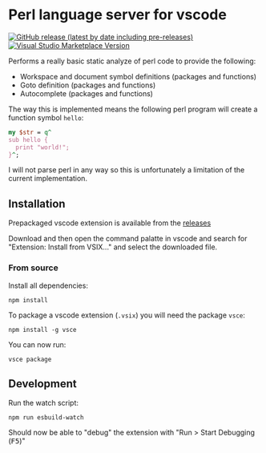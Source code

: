 # Perl language server for vscode

[![GitHub release (latest by date including pre-releases)](https://img.shields.io/github/v/release/weedz/vscode-perl-language-server?include_prereleases&style=for-the-badge)](https://github.com/weedz/vscode-perl-language-server/releases)
[![Visual Studio Marketplace Version](https://img.shields.io/visual-studio-marketplace/v/linus-bjorklund.perl-lsp?style=for-the-badge)](https://marketplace.visualstudio.com/items?itemName=linus-bjorklund.perl-lsp)

Performs a really basic static analyze of perl code to provide the following:

- Workspace and document symbol definitions (packages and functions)
- Goto definition (packages and functions)
- Autocomplete (packages and functions)

The way this is implemented means the following perl program will create a function symbol `hello`:
```perl
my $str = q^
sub hello {
  print "world!";
}^;
```
I will not parse perl in any way so this is unfortunately a limitation of the current implementation.

## Installation

Prepackaged vscode extension is available from the [releases](https://github.com/weedz/vscode-perl-language-server/releases)

Download and then open the command palatte in vscode and search for "Extension: Install from VSIX..." and select the downloaded file.

### From source

Install all dependencies:
```console
npm install
```

To package a vscode extension (`.vsix`) you will need the package `vsce`:
```console
npm install -g vsce
```

You can now run:
```console
vsce package
```


## Development

Run the watch script:
```console
npm run esbuild-watch
```

Should now be able to "debug" the extension with "Run > Start Debugging (<kbd>F5</kbd>)"
